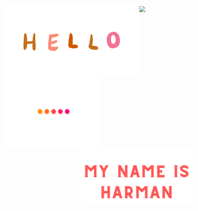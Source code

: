 <p align="center">
  <img align="left" alt="Hello" width="360" height="183.75" src="hello.gif"> 
  <img align="left" alt="Dots" width="260" height="200" src="dots.gif"> 
  <img align="right" alt="My name is Harman" width="302" height="154" src="my_name.png">
</p>

<a href="https://github.com/anuraghazra/github-readme-stats">
  <img align="center" src="https://github-readme-stats.vercel.app/api/top-langs/?username=harman-khehara&theme=buefy&hide=Shell,Swift,Kotlin,Objective-C&langs_count=8&layout=compact" />
</a>
